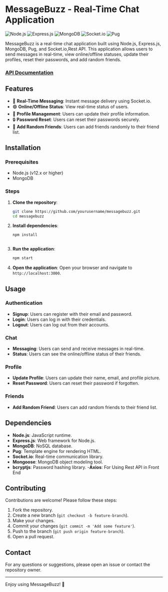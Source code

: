 # MessageBuzz - Real-Time Chat Application

![Node.js](https://img.shields.io/badge/Node.js-v12.x-green)
![Express.js](https://img.shields.io/badge/Express.js-4.x-blue)
![MongoDB](https://img.shields.io/badge/MongoDB-v4.x-brightgreen)
![Socket.io](https://img.shields.io/badge/Socket.io-v4.x-white)
![Pug](https://img.shields.io/badge/Pug-v3.x-orange)

MessageBuzz is a real-time chat application built using Node.js, Express.js, MongoDB, Pug, and Socket.io,Rest API. This application allows users to send messages in real-time, view online/offline statuses, update their profiles, reset their passwords, and add random friends.

### [API Documentation](https://documenter.getpostman.com/view/29729601/2sA3XY7deX)

## Features

- 📩 **Real-Time Messaging**: Instant message delivery using Socket.io.
- 🟢 **Online/Offline Status**: View real-time status of users.
- 👤 **Profile Management**: Users can update their profile information.
- 🔒 **Password Reset**: Users can reset their passwords securely.
- 🤝 **Add Random Friends**: Users can add friends randomly to their friend list.

## Installation

### Prerequisites

- Node.js (v12.x or higher)
- MongoDB

### Steps

1. **Clone the repository**:
    ```bash
    git clone https://github.com/yourusername/messagebuzz.git
    cd messagebuzz
    ```

2. **Install dependencies**:
    ```bash
    npm install
    ```


    ```

4. **Run the application**:
    ```bash
    npm start
    ```

5. **Open the application**:
    Open your browser and navigate to `http://localhost:3000`.

## Usage

### Authentication

- **Signup**: Users can register with their email and password.
- **Login**: Users can log in with their credentials.
- **Logout**: Users can log out from their accounts.

### Chat

- **Messaging**: Users can send and receive messages in real-time.
- **Status**: Users can see the online/offline status of their friends.

### Profile

- **Update Profile**: Users can update their name, email, and profile picture.
- **Reset Password**: Users can reset their password if forgotten.

### Friends

- **Add Random Friend**: Users can add random friends to their friend list.

## Dependencies

- **Node.js**: JavaScript runtime.
- **Express.js**: Web framework for Node.js.
- **MongoDB**: NoSQL database.
- **Pug**: Template engine for rendering HTML.
- **Socket.io**: Real-time communication library.
- **Mongoose**: MongoDB object modeling tool.
- **bcryptjs**: Password hashing library.
-**Axios**: For Using Rest API in Front End

## Contributing

Contributions are welcome! Please follow these steps:

1. Fork the repository.
2. Create a new branch (`git checkout -b feature-branch`).
3. Make your changes.
4. Commit your changes (`git commit -m 'Add some feature'`).
5. Push to the branch (`git push origin feature-branch`).
6. Open a pull request.


## Contact

For any questions or suggestions, please open an issue or contact the repository owner.

---

Enjoy using MessageBuzz! 🚀


